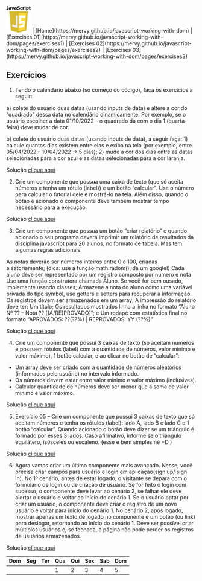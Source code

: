 <img src="../javascript-logo.png" alt="JS logo" style="height:70px;"/> 
| [Home](https://mervy.github.io/javascript-working-with-dom) 
| [Exercises 01](https://mervy.github.io/javascript-working-with-dom/pages/exercises1) 
| [Exercises 02](https://mervy.github.io/javascript-working-with-dom/pages/exercises2) 
| [Exercises 03](https://mervy.github.io/javascript-working-with-dom/pages/exercises3) 

## Exercícios

1. Tendo o calendário abaixo (só começo do código), faça os exercicios a seguir:
<table class="calendar">
<thead>
  <tr>
    <th>Dom</th>
    <th>Seg</th>
    <th>Ter</th>
    <th>Qua</th>
    <th>Qui</th>
    <th>Sex</th>
    <th>Sab</th>
    <th>Dom</th>
  </tr>
</thead>
<tbody>
  <tr>
    <td></td>
    <td></td>
    <td></td>
    <td>1</td>
    <td>2</td>
    <td>3</td>
    <td>4</td>
    <td>5</td>
  </tr>
a) colete do usuário duas datas (usando inputs de data) e altere a cor do “quadrado” dessa data no calendário dinamicamente. Por exemplo, se o usuário escolher a data 01/10/2022 – o quadrado da com o dia 1 (quarta-feira) deve mudar de cor.

b) colete do usuário duas datas (usando inputs de data), a seguir faça: 1) calcule quantos dias existem entre elas e exiba na tela (por exemplo, entre 05/04/2022 – 10/04/2022 → 5 dias); 2) mude a cor dos dias entre as datas selecionadas para a cor azul e as datas selecionadas para a cor laranja.

Solução [clique aqui](https://mervy.github.io/js-dom/pages/solutions3)

  
2. Crie um componente que possua uma caixa de texto (que só aceita números e tenha um rótulo (label)) e um botão “calcular”.
Use o número para calcular o fatorial dele e mostrá-lo na tela. Além disso, quando o botão é acionado o componente deve também mostrar tempo necessário para a execução. 

Solução [clique aqui](https://mervy.github.io/js-dom/pages/solutions3)

3. Crie um componente que possua um botão “criar relatório” e quando acionado o seu programa deverá imprimir um relatório de resultados da disciplina javascript para 20 alunos, no formato de tabela. Mas tem algumas regras adicionais:

As notas deverão ser números inteiros entre 0 e 100, criadas aleatoriamente; (dica: use a função math.radom(), dá um google!)
Cada aluno deve ser representado por um registro composto por numero e nota
Use uma função construtora chamada Aluno. Se você for bem ousado, implemente usando classes;
Armazene a nota do aluno como uma variável privada do tipo symbol, use getters e setters para recuperar a informação.
Os registros devem ser armazenados em um array;
A impressão do relatório deve ter:
Um título;
Os resultados mostrados linha a linha no formato “Aluno Nº ?? – Nota ?? [(A/RE)PROVADO]”; e
Um rodapé com estatística final no formato “APROVADOS: ??(??%)  |  REPROVADOS: YY (??%)”

Solução [clique aqui](https://mervy.github.io/js-dom/pages/solutions3)

4. Crie um componente que possui 3 caixas de texto (só aceitam números e possuem rótulos (label) com a quantidade de números, valor mínimo e valor máximo), 1 botão calcular, e ao clicar no botão de “calcular”:
- Um array deve ser criado com a quantidade de números aleatórios (informados pelo usuário) no intervalo informado.
- Os números devem estar entre valor mínimo e valor máximo (inclusives).
- Calcular quantidade de números deve ser menor que a soma de valor mínimo e valor máximo.

Solução [clique aqui](https://mervy.github.io/js-dom/pages/solutions3)

5. Exercício 05 – Crie um componente que possui 3 caixas de texto que só aceitam números e tenha os rótulos (label): lado A, lado B e lado C e 1 botão “calcular”. Quando acionado o botão deve dizer se um triângulo é formado por esses 3 lados. Caso afirmativo, informe se o triângulo equilátero, isósceles ou escaleno. (esse é bem simples né =D ) 

Solução [clique aqui](https://mervy.github.io/js-dom/pages/solutions3)

6. Agora vamos criar um último componente mais avançado. Nesse, você precisa criar campos para usuário e login em aplicação(sign up/ sign in).
No 1º cenário, antes de estar logado, o visitante se depara com o formulário de login ou de criação de usuário. Se for feito o login com sucesso, o componente deve levar ao cenário 2, se falhar ele deve alertar o usuário e voltar ao início do cenário 1. Se o usuário optar por criar um usuário, o componente deve criar o registro de um novo usuário e voltar para início do cenário 1.
No cenário 2, após logado, mostrar apenas um texto de logado no componente e um botão (ou link) para deslogar, retornando ao início do cenário 1. Deve ser possível criar múltiplos usuários e, se fechada, a página não pode perder os registros de usuários  armazenados.

Solução [clique aqui](https://mervy.github.io/javascript-working-with-dom/pages/solutions3)

